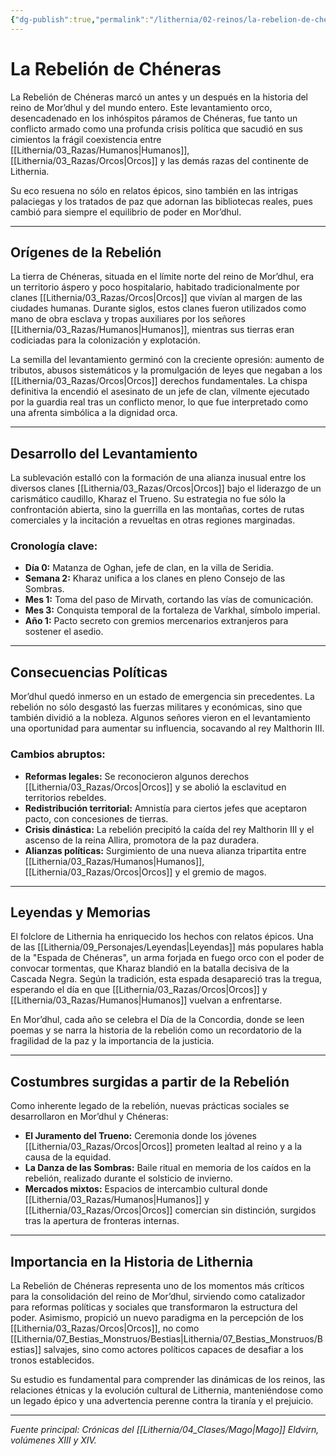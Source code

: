 ```yaml
---
{"dg-publish":true,"permalink":"/lithernia/02-reinos/la-rebelion-de-cheneras/","title":"La Rebelión de Chéneras","tags":["lithernia","evento","conflicto","mordhul"]}
---
```


# La Rebelión de Chéneras

La Rebelión de Chéneras marcó un antes y un después en la historia del reino de Mor’dhul y del mundo entero. Este levantamiento orco, desencadenado en los inhóspitos páramos de Chéneras, fue tanto un conflicto armado como una profunda crisis política que sacudió en sus cimientos la frágil coexistencia entre [[Lithernia/03_Razas/Humanos\|Humanos]], [[Lithernia/03_Razas/Orcos\|Orcos]] y las demás razas del continente de Lithernia.  

Su eco resuena no sólo en relatos épicos, sino también en las intrigas palaciegas y los tratados de paz que adornan las bibliotecas reales, pues cambió para siempre el equilibrio de poder en Mor’dhul.

---

## Orígenes de la Rebelión

La tierra de Chéneras, situada en el límite norte del reino de Mor’dhul, era un territorio áspero y poco hospitalario, habitado tradicionalmente por clanes [[Lithernia/03_Razas/Orcos\|Orcos]] que vivían al margen de las ciudades humanas. Durante siglos, estos clanes fueron utilizados como mano de obra esclava y tropas auxiliares por los señores [[Lithernia/03_Razas/Humanos\|Humanos]], mientras sus tierras eran codiciadas para la colonización y explotación.

La semilla del levantamiento germinó con la creciente opresión: aumento de tributos, abusos sistemáticos y la promulgación de leyes que negaban a los [[Lithernia/03_Razas/Orcos\|Orcos]] derechos fundamentales. La chispa definitiva la encendió el asesinato de un jefe de clan, vilmente ejecutado por la guardia real tras un conflicto menor, lo que fue interpretado como una afrenta simbólica a la dignidad orca.

---

## Desarrollo del Levantamiento

La sublevación estalló con la formación de una alianza inusual entre los diversos clanes [[Lithernia/03_Razas/Orcos\|Orcos]] bajo el liderazgo de un carismático caudillo, Kharaz el Trueno. Su estrategia no fue sólo la confrontación abierta, sino la guerrilla en las montañas, cortes de rutas comerciales y la incitación a revueltas en otras regiones marginadas.

### Cronología clave:

- **Día 0:** Matanza de Oghan, jefe de clan, en la villa de Seridia.  
- **Semana 2:** Kharaz unifica a los clanes en pleno Consejo de las Sombras.  
- **Mes 1:** Toma del paso de Mirvath, cortando las vías de comunicación.  
- **Mes 3:** Conquista temporal de la fortaleza de Varkhal, símbolo imperial.  
- **Año 1:** Pacto secreto con gremios mercenarios extranjeros para sostener el asedio.

---

## Consecuencias Políticas

Mor’dhul quedó inmerso en un estado de emergencia sin precedentes. La rebelión no sólo desgastó las fuerzas militares y económicas, sino que también dividió a la nobleza. Algunos señores vieron en el levantamiento una oportunidad para aumentar su influencia, socavando al rey Malthorin III.

### Cambios abruptos:

- **Reformas legales:** Se reconocieron algunos derechos [[Lithernia/03_Razas/Orcos\|Orcos]] y se abolió la esclavitud en territorios rebeldes.  
- **Redistribución territorial:** Amnistía para ciertos jefes que aceptaron pacto, con concesiones de tierras.  
- **Crisis dinástica:** La rebelión precipitó la caída del rey Malthorin III y el ascenso de la reina Allira, promotora de la paz duradera.  
- **Alianzas políticas:** Surgimiento de una nueva alianza tripartita entre [[Lithernia/03_Razas/Humanos\|Humanos]], [[Lithernia/03_Razas/Orcos\|Orcos]] y el gremio de magos.

---

## Leyendas y Memorias

El folclore de Lithernia ha enriquecido los hechos con relatos épicos. Una de las [[Lithernia/09_Personajes/Leyendas\|Leyendas]] más populares habla de la "Espada de Chéneras", un arma forjada en fuego orco con el poder de convocar tormentas, que Kharaz blandió en la batalla decisiva de la Cascada Negra. Según la tradición, esta espada desapareció tras la tregua, esperando el día en que [[Lithernia/03_Razas/Orcos\|Orcos]] y [[Lithernia/03_Razas/Humanos\|Humanos]] vuelvan a enfrentarse.

En Mor’dhul, cada año se celebra el Día de la Concordia, donde se leen poemas y se narra la historia de la rebelión como un recordatorio de la fragilidad de la paz y la importancia de la justicia.

---

## Costumbres surgidas a partir de la Rebelión

Como inherente legado de la rebelión, nuevas prácticas sociales se desarrollaron en Mor’dhul y Chéneras:

- **El Juramento del Trueno:** Ceremonia donde los jóvenes [[Lithernia/03_Razas/Orcos\|Orcos]] prometen lealtad al reino y a la causa de la equidad.  
- **La Danza de las Sombras:** Baile ritual en memoria de los caídos en la rebelión, realizado durante el solsticio de invierno.  
- **Mercados mixtos:** Espacios de intercambio cultural donde [[Lithernia/03_Razas/Humanos\|Humanos]] y [[Lithernia/03_Razas/Orcos\|Orcos]] comercian sin distinción, surgidos tras la apertura de fronteras internas.

---

## Importancia en la Historia de Lithernia

La Rebelión de Chéneras representa uno de los momentos más críticos para la consolidación del reino de Mor’dhul, sirviendo como catalizador para reformas políticas y sociales que transformaron la estructura del poder. Asimismo, propició un nuevo paradigma en la percepción de los [[Lithernia/03_Razas/Orcos\|Orcos]], no como [[Lithernia/07_Bestias_Monstruos/Bestias\|Lithernia/07_Bestias_Monstruos/Bestias]] salvajes, sino como actores políticos capaces de desafiar a los tronos establecidos.

Su estudio es fundamental para comprender las dinámicas de los reinos, las relaciones étnicas y la evolución cultural de Lithernia, manteniéndose como un legado épico y una advertencia perenne contra la tiranía y el prejuicio.

---

*Fuente principal: Crónicas del [[Lithernia/04_Clases/Mago\|Mago]] Eldvirn, volúmenes XIII y XIV.*